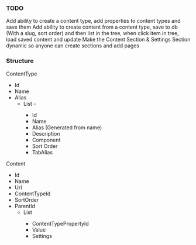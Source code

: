 ### TODO

Add ability to create a content type, add properties to content types and save them
Add ability to create content from a content type, save to db (With a slug, sort order) and then list in the tree, when click item in tree, load saved content and update 
Make the Content Section & Settings Section dynamic so anyone can create sections and add pages


### Structure

ContentType
 - Id
 - Name
 - Alias
   - List<ContentTypeProperty> - 
     - Id
     - Name
     - Alias (Generated from name)
     - Description
     - Component
     - Sort Order
     - TabAlias

Content
 - Id
 - Name
 - Url
 - ContentTypeId
 - SortOrder
 - ParentId
   - List<ContentValue>
     - ContentTypePropertyId
     - Value
     - Settings